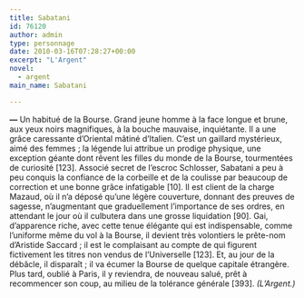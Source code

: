 ```yaml
---
title: Sabatani
id: 76120
author: admin
type: personnage
date: 2010-03-16T07:28:27+00:00
excerpt: "L'Argent"
novel:
  - argent
main_name: Sabatani

---
```

**—** Un habitué de la Bourse. Grand jeune homme à la face longue et brune, aux yeux noirs magnifiques, à la bouche mauvaise, inquiétante. Il a une grâce caressante d&rsquo;Oriental mâtiné d&rsquo;Italien. C&rsquo;est un gaillard mystérieux, aimé des femmes ; la légende lui attribue un prodige physique, une exception géante dont rêvent les filles du monde de la Bourse, tourmentées de curiosité [123]. Associé secret de l&rsquo;escroc Schlosser, Sabatani a peu à peu conquis la confiance de la corbeille et de la coulisse par beaucoup de correction et une bonne grâce infatigable [10]. Il est client de la charge Mazaud, où il n&rsquo;a déposé qu&rsquo;une légère couverture, donnant des preuves de sagesse, n&rsquo;augmentant que graduellement l&rsquo;importance de ses ordres, en attendant le jour où il culbutera dans une grosse liquidation [90]. Gai, d&rsquo;apparence riche, avec cette tenue élégante qui est indispensable, comme l&rsquo;uniforme même du vol à la Bourse, il devient très volontiers le prête-nom d&rsquo;Aristide Saccard ; il est le complaisant au compte de qui figurent fictivement les titres non vendus de l&rsquo;Universelle [123]. Et, au jour de la débâcle, il disparaît ; il va écumer la Bourse de quelque capitale étrangère. Plus tard, oublié à Paris, il y reviendra, de nouveau salué, prêt à recommencer son coup, au milieu de la tolérance générale [393]. _(L&rsquo;Argent.)_